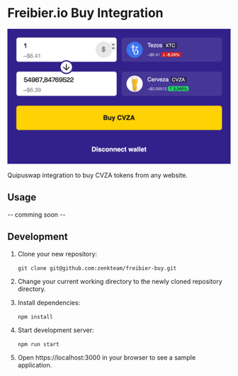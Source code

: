 # Freibier.io Buy Integration

![Screenshot](https://raw.githubusercontent.com/zenkteam/freibier-buy/master/docu/screenshot.png)

Quipuswap integration to buy CVZA tokens from any website.

## Usage

-- comming soon --

## Development

1. Clone your new repository:

   `git clone git@github.com:zenkteam/freibier-buy.git`

2. Change your current working directory to the newly cloned repository directory.
3. Install dependencies:

   `npm install`

4. Start development server:

   `npm run start`

5. Open https://localhost:3000 in your browser to see a sample application.

